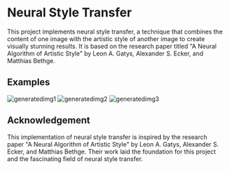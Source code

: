 # Neural Style Transfer

This project implements neural style transfer, a technique that combines the content of one image with the artistic style of another image to create visually stunning results. It is based on the research paper titled "A Neural Algorithm of Artistic Style" by Leon A. Gatys, Alexander S. Ecker, and Matthias Bethge.

## Examples


![generatedimg1](https://github.com/karandomguy/NST-Neural-Style-Transfer-/assets/138625095/c090fdf0-311f-488e-bd07-71f91a63ce39)
![generatedimg2](https://github.com/karandomguy/NST-Neural-Style-Transfer-/assets/138625095/58c8d77f-c0be-4177-b147-9f01d6a62119)
![generatedimg3](https://github.com/karandomguy/NST-Neural-Style-Transfer-/assets/138625095/087acf7b-dc26-4b14-a728-eda8f9d198f4)

## Acknowledgement

This implementation of neural style transfer is inspired by the research paper "A Neural Algorithm of Artistic Style" by Leon A. Gatys, Alexander S. Ecker, and Matthias Bethge. Their work laid the foundation for this project and the fascinating field of neural style transfer.
